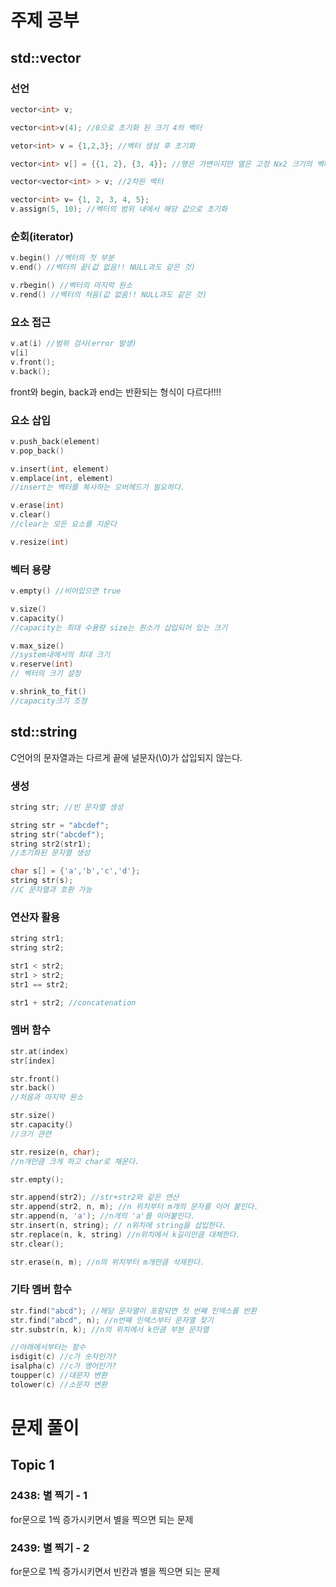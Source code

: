 # 주제 공부

## std::vector
### 선언
```C++
vector<int> v;

vector<int>v(4); //0으로 초기화 된 크기 4의 벡터

vetor<int> v = {1,2,3}; //벡터 생성 후 초기화

vector<int> v[] = {{1, 2}, {3, 4}}; //행은 가변이지만 열은 고정 Nx2 크기의 벡터

vector<vector<int> > v; //2차원 벡터

vector<int> v= {1, 2, 3, 4, 5};
v.assign(5, 10); //벡터의 범위 내에서 해당 값으로 초기화

```

### 순회(iterator)
```C++
v.begin() //벡터의 첫 부분
v.end() //벡터의 끝(값 없음!! NULL과도 같은 것)

v.rbegin() //벡터의 마지막 원소
v.rend() //벡터의 처음(값 없음!! NULL과도 같은 것)
```

### 요소 접근
```C++
v.at(i) //범위 검사(error 발생)
v[i]
v.front();
v.back();
```
front와 begin, back과 end는 반환되는 형식이 다르다!!!!

### 요소 삽입
```C++
v.push_back(element)
v.pop_back()

v.insert(int, element)
v.emplace(int, element)
//insert는 벡터를 복사하는 오버헤드가 필요하다.

v.erase(int)
v.clear()
//clear는 모든 요소를 지운다

v.resize(int)
```

### 벡터 용량
```C++
v.empty() //비어있으면 true

v.size()
v.capacity()
//capacity는 최대 수용량 size는 원소가 삽입되어 있는 크기

v.max_size()
//system내에서의 최대 크기
v.reserve(int)
// 벡터의 크기 설정

v.shrink_to_fit()
//capacity크기 조정
```

## std::string
C언어의 문자열과는 다르게 끝에 널문자(\0)가 삽입되지 않는다.

### 생성
```C++
string str; //빈 문자열 생성

string str = "abcdef";
string str("abcdef");
string str2(str1);
//초기화된 문자열 생성

char s[] = {'a','b','c','d'};
string str(s);
//C 문자열과 호환 가능
```

### 연산자 활용
```C++
string str1;
string str2;

str1 < str2;
str1 > str2;
str1 == str2;

str1 + str2; //concatenation
```

### 멤버 함수
```C++
str.at(index)
str[index]

str.front()
str.back()
//처음과 마지막 원소

str.size()
str.capacity()
//크기 관련

str.resize(n, char);
//n개만큼 크게 하고 char로 채운다.

str.empty();

str.append(str2); //str+str2와 같은 연산
str.append(str2, n, m); //n 위치부터 m개의 문자를 이어 붙인다.
str.append(n, 'a'); //n개의 'a'를 이어붙인다.
str.insert(n, string); // n위치에 string을 삽입한다.
str.replace(n, k, string) //n위치에서 k길이만큼 대체한다.
str.clear();

str.erase(n, m); //n의 위치부터 m개만큼 삭제한다.
```

### 기타 멤버 함수
```C++
str.find("abcd"); //해당 문자열이 포함되면 첫 번째 인덱스를 반환
str.find("abcd", n); //n번째 인덱스부터 문자열 찾기
str.substr(n, k); //n의 위치에서 k만큼 부분 문자열

//아래에서부터는 함수
isdigit(c) //c가 숫자인가?
isalpha(c) //c가 영어인가?
toupper(c) //대문자 변환
tolower(c) //소문자 변환
```

# 문제 풀이

## Topic 1
### 2438: 별 찍기 - 1
for문으로 1씩 증가시키면서 별을 찍으면 되는 문제

### 2439: 별 찍기 - 2
for문으로 1씩 증가시키면서 빈칸과 별을 찍으면 되는 문제

